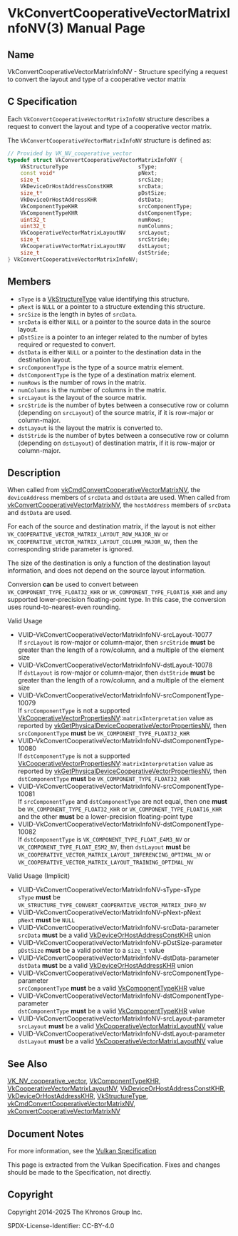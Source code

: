 # VkConvertCooperativeVectorMatrixInfoNV(3) Manual Page

## Name

VkConvertCooperativeVectorMatrixInfoNV - Structure specifying a request to convert the layout and type of a cooperative vector matrix



## [](#_c_specification)C Specification

Each `VkConvertCooperativeVectorMatrixInfoNV` structure describes a request to convert the layout and type of a cooperative vector matrix.

The `VkConvertCooperativeVectorMatrixInfoNV` structure is defined as:

```c++
// Provided by VK_NV_cooperative_vector
typedef struct VkConvertCooperativeVectorMatrixInfoNV {
    VkStructureType                      sType;
    const void*                          pNext;
    size_t                               srcSize;
    VkDeviceOrHostAddressConstKHR        srcData;
    size_t*                              pDstSize;
    VkDeviceOrHostAddressKHR             dstData;
    VkComponentTypeKHR                   srcComponentType;
    VkComponentTypeKHR                   dstComponentType;
    uint32_t                             numRows;
    uint32_t                             numColumns;
    VkCooperativeVectorMatrixLayoutNV    srcLayout;
    size_t                               srcStride;
    VkCooperativeVectorMatrixLayoutNV    dstLayout;
    size_t                               dstStride;
} VkConvertCooperativeVectorMatrixInfoNV;
```

## [](#_members)Members

- `sType` is a [VkStructureType](https://registry.khronos.org/vulkan/specs/latest/man/html/VkStructureType.html) value identifying this structure.
- `pNext` is `NULL` or a pointer to a structure extending this structure.
- `srcSize` is the length in bytes of `srcData`.
- `srcData` is either `NULL` or a pointer to the source data in the source layout.
- `pDstSize` is a pointer to an integer related to the number of bytes required or requested to convert.
- `dstData` is either `NULL` or a pointer to the destination data in the destination layout.
- `srcComponentType` is the type of a source matrix element.
- `dstComponentType` is the type of a destination matrix element.
- `numRows` is the number of rows in the matrix.
- `numColumns` is the number of columns in the matrix.
- `srcLayout` is the layout of the source matrix.
- `srcStride` is the number of bytes between a consecutive row or column (depending on `srcLayout`) of the source matrix, if it is row-major or column-major.
- `dstLayout` is the layout the matrix is converted to.
- `dstStride` is the number of bytes between a consecutive row or column (depending on `dstLayout`) of destination matrix, if it is row-major or column-major.

## [](#_description)Description

When called from [vkCmdConvertCooperativeVectorMatrixNV](https://registry.khronos.org/vulkan/specs/latest/man/html/vkCmdConvertCooperativeVectorMatrixNV.html), the `deviceAddress` members of `srcData` and `dstData` are used. When called from [vkConvertCooperativeVectorMatrixNV](https://registry.khronos.org/vulkan/specs/latest/man/html/vkConvertCooperativeVectorMatrixNV.html), the `hostAddress` members of `srcData` and `dstData` are used.

For each of the source and destination matrix, if the layout is not either `VK_COOPERATIVE_VECTOR_MATRIX_LAYOUT_ROW_MAJOR_NV` or `VK_COOPERATIVE_VECTOR_MATRIX_LAYOUT_COLUMN_MAJOR_NV`, then the corresponding stride parameter is ignored.

The size of the destination is only a function of the destination layout information, and does not depend on the source layout information.

Conversion **can** be used to convert between `VK_COMPONENT_TYPE_FLOAT32_KHR` or `VK_COMPONENT_TYPE_FLOAT16_KHR` and any supported lower-precision floating-point type. In this case, the conversion uses round-to-nearest-even rounding.

Valid Usage

- [](#VUID-VkConvertCooperativeVectorMatrixInfoNV-srcLayout-10077)VUID-VkConvertCooperativeVectorMatrixInfoNV-srcLayout-10077  
  If `srcLayout` is row-major or column-major, then `srcStride` **must** be greater than the length of a row/column, and a multiple of the element size
- [](#VUID-VkConvertCooperativeVectorMatrixInfoNV-dstLayout-10078)VUID-VkConvertCooperativeVectorMatrixInfoNV-dstLayout-10078  
  If `dstLayout` is row-major or column-major, then `dstStride` **must** be greater than the length of a row/column, and a multiple of the element size
- [](#VUID-VkConvertCooperativeVectorMatrixInfoNV-srcComponentType-10079)VUID-VkConvertCooperativeVectorMatrixInfoNV-srcComponentType-10079  
  If `srcComponentType` is not a supported [VkCooperativeVectorPropertiesNV](https://registry.khronos.org/vulkan/specs/latest/man/html/VkCooperativeVectorPropertiesNV.html)::`matrixInterpretation` value as reported by [vkGetPhysicalDeviceCooperativeVectorPropertiesNV](https://registry.khronos.org/vulkan/specs/latest/man/html/vkGetPhysicalDeviceCooperativeVectorPropertiesNV.html), then `srcComponentType` **must** be `VK_COMPONENT_TYPE_FLOAT32_KHR`
- [](#VUID-VkConvertCooperativeVectorMatrixInfoNV-dstComponentType-10080)VUID-VkConvertCooperativeVectorMatrixInfoNV-dstComponentType-10080  
  If `dstComponentType` is not a supported [VkCooperativeVectorPropertiesNV](https://registry.khronos.org/vulkan/specs/latest/man/html/VkCooperativeVectorPropertiesNV.html)::`matrixInterpretation` value as reported by [vkGetPhysicalDeviceCooperativeVectorPropertiesNV](https://registry.khronos.org/vulkan/specs/latest/man/html/vkGetPhysicalDeviceCooperativeVectorPropertiesNV.html), then `dstComponentType` **must** be `VK_COMPONENT_TYPE_FLOAT32_KHR`
- [](#VUID-VkConvertCooperativeVectorMatrixInfoNV-srcComponentType-10081)VUID-VkConvertCooperativeVectorMatrixInfoNV-srcComponentType-10081  
  If `srcComponentType` and `dstComponentType` are not equal, then one **must** be `VK_COMPONENT_TYPE_FLOAT32_KHR` or `VK_COMPONENT_TYPE_FLOAT16_KHR` and the other **must** be a lower-precision floating-point type
- [](#VUID-VkConvertCooperativeVectorMatrixInfoNV-dstComponentType-10082)VUID-VkConvertCooperativeVectorMatrixInfoNV-dstComponentType-10082  
  If `dstComponentType` is `VK_COMPONENT_TYPE_FLOAT_E4M3_NV` or `VK_COMPONENT_TYPE_FLOAT_E5M2_NV`, then `dstLayout` **must** be `VK_COOPERATIVE_VECTOR_MATRIX_LAYOUT_INFERENCING_OPTIMAL_NV` or `VK_COOPERATIVE_VECTOR_MATRIX_LAYOUT_TRAINING_OPTIMAL_NV`

Valid Usage (Implicit)

- [](#VUID-VkConvertCooperativeVectorMatrixInfoNV-sType-sType)VUID-VkConvertCooperativeVectorMatrixInfoNV-sType-sType  
  `sType` **must** be `VK_STRUCTURE_TYPE_CONVERT_COOPERATIVE_VECTOR_MATRIX_INFO_NV`
- [](#VUID-VkConvertCooperativeVectorMatrixInfoNV-pNext-pNext)VUID-VkConvertCooperativeVectorMatrixInfoNV-pNext-pNext  
  `pNext` **must** be `NULL`
- [](#VUID-VkConvertCooperativeVectorMatrixInfoNV-srcData-parameter)VUID-VkConvertCooperativeVectorMatrixInfoNV-srcData-parameter  
  `srcData` **must** be a valid [VkDeviceOrHostAddressConstKHR](https://registry.khronos.org/vulkan/specs/latest/man/html/VkDeviceOrHostAddressConstKHR.html) union
- [](#VUID-VkConvertCooperativeVectorMatrixInfoNV-pDstSize-parameter)VUID-VkConvertCooperativeVectorMatrixInfoNV-pDstSize-parameter  
  `pDstSize` **must** be a valid pointer to a `size_t` value
- [](#VUID-VkConvertCooperativeVectorMatrixInfoNV-dstData-parameter)VUID-VkConvertCooperativeVectorMatrixInfoNV-dstData-parameter  
  `dstData` **must** be a valid [VkDeviceOrHostAddressKHR](https://registry.khronos.org/vulkan/specs/latest/man/html/VkDeviceOrHostAddressKHR.html) union
- [](#VUID-VkConvertCooperativeVectorMatrixInfoNV-srcComponentType-parameter)VUID-VkConvertCooperativeVectorMatrixInfoNV-srcComponentType-parameter  
  `srcComponentType` **must** be a valid [VkComponentTypeKHR](https://registry.khronos.org/vulkan/specs/latest/man/html/VkComponentTypeKHR.html) value
- [](#VUID-VkConvertCooperativeVectorMatrixInfoNV-dstComponentType-parameter)VUID-VkConvertCooperativeVectorMatrixInfoNV-dstComponentType-parameter  
  `dstComponentType` **must** be a valid [VkComponentTypeKHR](https://registry.khronos.org/vulkan/specs/latest/man/html/VkComponentTypeKHR.html) value
- [](#VUID-VkConvertCooperativeVectorMatrixInfoNV-srcLayout-parameter)VUID-VkConvertCooperativeVectorMatrixInfoNV-srcLayout-parameter  
  `srcLayout` **must** be a valid [VkCooperativeVectorMatrixLayoutNV](https://registry.khronos.org/vulkan/specs/latest/man/html/VkCooperativeVectorMatrixLayoutNV.html) value
- [](#VUID-VkConvertCooperativeVectorMatrixInfoNV-dstLayout-parameter)VUID-VkConvertCooperativeVectorMatrixInfoNV-dstLayout-parameter  
  `dstLayout` **must** be a valid [VkCooperativeVectorMatrixLayoutNV](https://registry.khronos.org/vulkan/specs/latest/man/html/VkCooperativeVectorMatrixLayoutNV.html) value

## [](#_see_also)See Also

[VK\_NV\_cooperative\_vector](https://registry.khronos.org/vulkan/specs/latest/man/html/VK_NV_cooperative_vector.html), [VkComponentTypeKHR](https://registry.khronos.org/vulkan/specs/latest/man/html/VkComponentTypeKHR.html), [VkCooperativeVectorMatrixLayoutNV](https://registry.khronos.org/vulkan/specs/latest/man/html/VkCooperativeVectorMatrixLayoutNV.html), [VkDeviceOrHostAddressConstKHR](https://registry.khronos.org/vulkan/specs/latest/man/html/VkDeviceOrHostAddressConstKHR.html), [VkDeviceOrHostAddressKHR](https://registry.khronos.org/vulkan/specs/latest/man/html/VkDeviceOrHostAddressKHR.html), [VkStructureType](https://registry.khronos.org/vulkan/specs/latest/man/html/VkStructureType.html), [vkCmdConvertCooperativeVectorMatrixNV](https://registry.khronos.org/vulkan/specs/latest/man/html/vkCmdConvertCooperativeVectorMatrixNV.html), [vkConvertCooperativeVectorMatrixNV](https://registry.khronos.org/vulkan/specs/latest/man/html/vkConvertCooperativeVectorMatrixNV.html)

## [](#_document_notes)Document Notes

For more information, see the [Vulkan Specification](https://registry.khronos.org/vulkan/specs/latest/html/vkspec.html#VkConvertCooperativeVectorMatrixInfoNV)

This page is extracted from the Vulkan Specification. Fixes and changes should be made to the Specification, not directly.

## [](#_copyright)Copyright

Copyright 2014-2025 The Khronos Group Inc.

SPDX-License-Identifier: CC-BY-4.0
